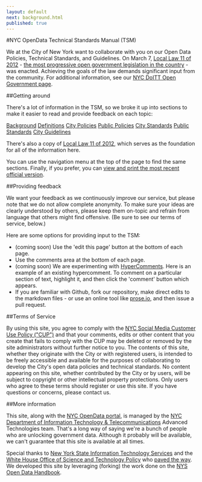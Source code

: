```yaml
---
layout: default
next: background.html
published: true
---
```


#NYC OpenData Technical Standards Manual (TSM)

We at the City of New York want to collaborate with you on our Open Data Policies, Technical Standards, and Guidelines. On March 7, [Local Law 11 of 2012](LocalLaw11of2012.html) - [the most progressive open government legislation in the country](http://www.nyc.gov/html/om/html/2012a/pr081-12.html) - was enacted. Achieving the goals of the law demands significant input from the community. For additional information, see our [NYC DoITT Open Government page](http://www.nyc.gov/html/doitt/html/open/data.shtml).

##Getting around

There's a lot of information in the TSM, so we broke it up into sections to make it easier to read and provide feedback on each topic:

<a href="background.html" class="small button secondary">Background</a>
<a href="defintions.html" class="small button secondary">Definitions</a>
<a href="citypolicies.html" class="small button secondary">City Policies</a>
<a href="publicpolicies.html" class="small button secondary">Public Policies</a>
<a href="citystandards.html" class="small button secondary">City Standards</a>
<a href="publicstandards.html" class="small button secondary">Public Standards</a>
<a href="cityguidelines.html" class="small button secondary">City Guidelines</a>

There's also a copy of [Local Law 11 of 2012](LocalLaw11of2012.html), which serves as the foundation for all of the information here.

You can use the navigation menu at the top of the page to find the same sections. Finally, if you prefer, you can [view and print the most recent official version](http://www.nyc.gov/html/doitt/downloads/pdf/nyc_open_data_tsm.pdf).

##Providing feedback

We want your feedback as we continuously improve our service, but please note that we do not allow complete anonymity. To make sure your ideas are clearly understood by others, please keep them on-topic and refrain from language that others might find offensive. (Be sure to see our terms of service, below.)

Here are some options for providing input to the TSM:

- (coming soon) Use the 'edit this page' button at the bottom of each page.
- Use the comments area at the bottom of each page.
- (coming soon) We are experimenting with [HyperComments](http://hypercomments.com/). Here is an example of an existing hypercomment. To comment on a particular section of text, highlight it, and then click the 'comment' button which appears.
- If you are familiar with Github, fork our repository, make direct edits to the markdown files - or use an online tool like [prose.io](http://prose.io/), and then issue a pull request.

##Terms of Service

By using this site, you agree to comply with the [NYC Social Media Customer Use Policy ("CUP")](http://www.nyc.gov/html/misc/html/social_media_policy.html) and that your comments, edits or other content that you create that fails to comply with the CUP may be deleted or removed by the site administrators without further notice to you. The contents of this site, whether they originate with the City or with registered users, is intended to be freely accessible and available for the purposes of collaborating to develop the City's open data policies and technical standards. No content appearing on this site, whether contributed by the City or by users, will be subject to copyright or other intellectual property protections. Only users who agree to these terms should register or use this site. If you have questions or concerns, please contact us.

##More information

This site, along with the [NYC OpenData portal](http://nyc.gov/data), is managed by the [NYC Department of Information Technology & Telecommunications](http://nyc.gov/doitt) Advanced Technologies team. That's a long way of saying we're a bunch of people who are unlocking government data. Although it probably will be available, we can't guarantee that this site is available at all times.

Special thanks to [New York State Information Technology Services](http://www.governor.ny.gov/press/06132013-open-data-guidelines) and the [White House Office of Science and Technology Policy](http://www.whitehouse.gov/blog/2013/05/16/introducing-project-open-data) who [paved the way](http://project-open-data.github.io/). We developed this site by leveraging (forking) the work done on the [NYS Open Data Handbook](http://nys-its.github.io/open-data-handbook/).
